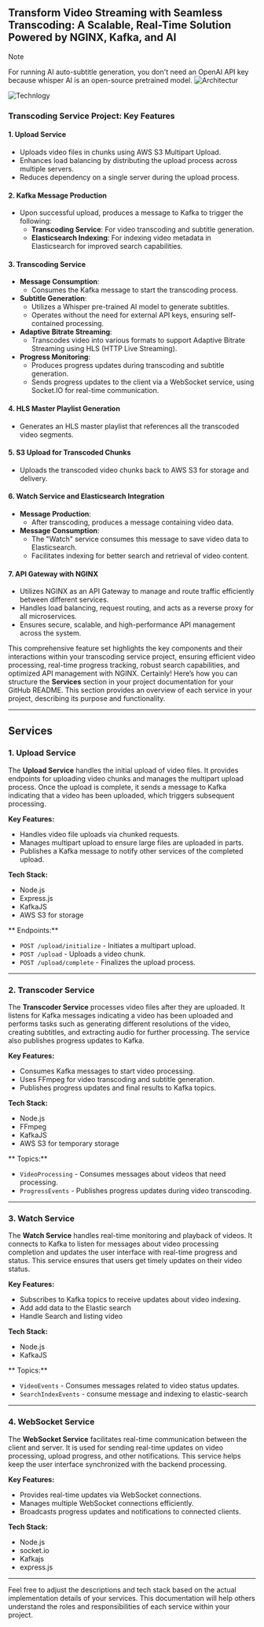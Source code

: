## Transform Video Streaming with Seamless Transcoding: A Scalable, Real-Time Solution Powered by NGINX, Kafka, and AI
> [!NOTE]  
> For running AI auto-subtitle generation, you don't need an OpenAI API key because whisper AI is an open-source pretrained model.
![Architectur](./architecture.jpg)

![Technlogy](./transcoder-Technology.jpg)

### Transcoding Service Project: Key Features

#### 1. **Upload Service**
   - Uploads video files in chunks using AWS S3 Multipart Upload.
   - Enhances load balancing by distributing the upload process across multiple servers.
   - Reduces dependency on a single server during the upload process.

#### 2. **Kafka Message Production**
   - Upon successful upload, produces a message to Kafka to trigger the following:
     - **Transcoding Service**: For video transcoding and subtitle generation.
     - **Elasticsearch Indexing**: For indexing video metadata in Elasticsearch for improved search capabilities.

#### 3. **Transcoding Service**
   - **Message Consumption**:
     - Consumes the Kafka message to start the transcoding process.
   - **Subtitle Generation**:
     - Utilizes a Whisper pre-trained AI model to generate subtitles.
     - Operates without the need for external API keys, ensuring self-contained processing.
   - **Adaptive Bitrate Streaming**:
     - Transcodes video into various formats to support Adaptive Bitrate Streaming using HLS (HTTP Live Streaming).
   - **Progress Monitoring**:
     - Produces progress updates during transcoding and subtitle generation.
     - Sends progress updates to the client via a WebSocket service, using Socket.IO for real-time communication.

#### 4. **HLS Master Playlist Generation**
   - Generates an HLS master playlist that references all the transcoded video segments.

#### 5. **S3 Upload for Transcoded Chunks**
   - Uploads the transcoded video chunks back to AWS S3 for storage and delivery.

#### 6. **Watch Service and Elasticsearch Integration**
   - **Message Production**:
     - After transcoding, produces a message containing video data.
   - **Message Consumption**:
     - The "Watch" service consumes this message to save video data to Elasticsearch.
     - Facilitates indexing for better search and retrieval of video content.

#### 7. **API Gateway with NGINX**
   - Utilizes NGINX as an API Gateway to manage and route traffic efficiently between different services.
   - Handles load balancing, request routing, and acts as a reverse proxy for all microservices.
   - Ensures secure, scalable, and high-performance API management across the system.

This comprehensive feature set highlights the key components and their interactions within your transcoding service project, ensuring efficient video processing, real-time progress tracking, robust search capabilities, and optimized API management with NGINX.
Certainly! Here’s how you can structure the **Services** section in your project documentation for your GitHub README. This section provides an overview of each service in your project, describing its purpose and functionality.

---

## Services

### 1. Upload Service

The **Upload Service** handles the initial upload of video files. It provides endpoints for uploading video chunks and manages the multipart upload process. Once the upload is complete, it sends a message to Kafka indicating that a video has been uploaded, which triggers subsequent processing.

**Key Features:**
- Handles video file uploads via chunked requests.
- Manages multipart upload to ensure large files are uploaded in parts.
- Publishes a Kafka message to notify other services of the completed upload.

**Tech Stack:**
- Node.js
- Express.js
- KafkaJS
- AWS S3 for storage

** Endpoints:**
- `POST /upload/initialize` - Initiates a multipart upload.
- `POST /upload` - Uploads a video chunk.
- `POST /upload/complete` - Finalizes the upload process.

---

### 2. Transcoder Service

The **Transcoder Service** processes video files after they are uploaded. It listens for Kafka messages indicating a video has been uploaded and performs tasks such as generating different resolutions of the video, creating subtitles, and extracting audio for further processing. The service also publishes progress updates to Kafka.

**Key Features:**
- Consumes Kafka messages to start video processing.
- Uses FFmpeg for video transcoding and subtitle generation.
- Publishes progress updates and final results to Kafka topics.

**Tech Stack:**
- Node.js
- FFmpeg
- KafkaJS
- AWS S3 for temporary storage

** Topics:**
- `VideoProcessing` - Consumes messages about videos that need processing.
- `ProgressEvents` - Publishes progress updates during video transcoding.

---

### 3. Watch Service

The **Watch Service** handles real-time monitoring and playback of videos. It connects to Kafka to listen for messages about video processing completion and updates the user interface with real-time progress and status. This service ensures that users get timely updates on their video status.

**Key Features:**
- Subscribes to Kafka topics to receive updates about video indexing.
- Add add data to the Elastic search
- Handle Search and listing video


**Tech Stack:**
- Node.js
- KafkaJS

** Topics:**
- `VideoEvents` - Consumes messages related to video status updates.
- `SearchIndexEvents` - consume message and indexing to elastic-search

---

### 4. WebSocket Service

The **WebSocket Service** facilitates real-time communication between the client and server. It is used for sending real-time updates on video processing, upload progress, and other notifications. This service helps keep the user interface synchronized with the backend processing.

**Key Features:**
- Provides real-time updates via WebSocket connections.
- Manages multiple WebSocket connections efficiently.
- Broadcasts progress updates and notifications to connected clients.

**Tech Stack:**
- Node.js
- socket.io
- Kafkajs
- express.js


---

Feel free to adjust the descriptions and tech stack based on the actual implementation details of your services. This documentation will help others understand the roles and responsibilities of each service within your project.